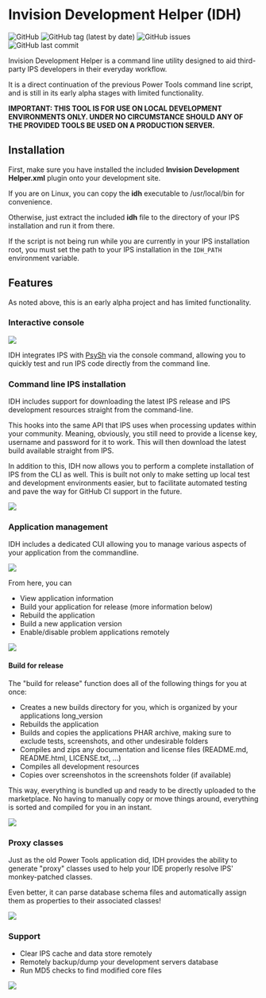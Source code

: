 # Invision Development Helper (IDH)

![GitHub](https://img.shields.io/github/license/fujimakoto/ips-dev-helper) ![GitHub tag (latest by date)](https://img.shields.io/github/v/tag/fujimakoto/ips-dev-helper?label=release) ![GitHub issues](https://img.shields.io/github/issues-raw/fujimakoto/ips-dev-helper) ![GitHub last commit](https://img.shields.io/github/last-commit/fujimakoto/ips-dev-helper)

Invision Development Helper is a command line utility designed to aid third-party IPS developers in their everyday workflow.

It is a direct continuation of the previous Power Tools command line script, and is still in its early alpha stages with limited functionality.

**IMPORTANT: THIS TOOL IS FOR USE ON LOCAL DEVELOPMENT ENVIRONMENTS ONLY. UNDER NO CIRCUMSTANCE SHOULD ANY OF THE PROVIDED TOOLS BE USED ON A PRODUCTION SERVER.**

## Installation
First, make sure you have installed the included **Invision Development Helper.xml** plugin onto your development site.

If you are on Linux, you can copy the **idh** executable to /usr/local/bin for convenience.

Otherwise, just extract the included **idh** file to the directory of your IPS installation and run it from there.

If the script is not being run while you are currently in your IPS installation root, you must set the path to your IPS installation in the ```IDH_PATH``` environment variable.

## Features
As noted above, this is an early alpha project and has limited functionality.

### Interactive console
![](https://i.imgur.com/TzhVVOc.gif)

IDH integrates IPS with [PsySh](https://psysh.org) via the console command, allowing you to quickly test and run IPS code directly from the command line.

### Command line IPS installation
IDH includes support for downloading the latest IPS release and IPS development resources straight from the command-line.

This hooks into the same API that IPS uses when processing updates within your community. Meaning, obviously, you still need to provide a license key, username and password for it to work. This will then download the latest build available straight from IPS.

In addition to this, IDH now allows you to perform a complete installation of IPS from the CLI as well. This is built not only to make setting up local test and development environments easier, but to facilitate automated testing and pave the way for GitHub CI support in the future.

![](https://i.imgur.com/Zxq8yAp.png)

### Application management
IDH includes a dedicated CUI allowing you to manage various aspects of your application from the commandline.

![](https://i.imgur.com/v03uoSi.png)

From here, you can
* View application information
* Build your application for release (more information below)
* Rebuild the application
* Build a new application version
* Enable/disable problem applications remotely

![](https://i.imgur.com/O5BlFfu.png)

#### Build for release
The "build for release" function does all of the following things for you at once:
* Creates a new builds directory for you, which is organized by your applications long_version
* Rebuilds the application
* Builds and copies the applications PHAR archive, making sure to exclude tests, screenshots, and other undesirable folders
* Compiles and zips any documentation and license files (README.md, README.html, LICENSE.txt, ...)
* Compiles all development resources
* Copies over screenshotos in the screenshots folder (if available)

This way, everything is bundled up and ready to be directly uploaded to the marketplace. No having to manually copy or move things around, everything is sorted and compiled for you in an instant.

![](https://i.imgur.com/RodwgXt.png)

### Proxy classes

Just as the old Power Tools application did, IDH provides the ability to generate "proxy" classes used to help your IDE properly resolve IPS' monkey-patched classes.

Even better, it can parse database schema files and automatically assign them as properties to their associated classes!

![](https://i.imgur.com/ISL2XTr.png)

### Support
* Clear IPS cache and data store remotely
* Remotely backup/dump your development servers database
* Run MD5 checks to find modified core files

![](https://i.imgur.com/bcZFNQk.png)
